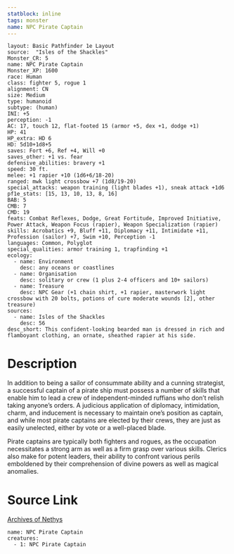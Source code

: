 ```yaml
---
statblock: inline
tags: monster
name: NPC Pirate Captain
---
```

```statblock
layout: Basic Pathfinder 1e Layout
source:  "Isles of the Shackles"
Monster_CR: 5
name: NPC Pirate Captain
Monster_XP: 1600
race: Human
class: fighter 5, rogue 1
alignment: CN
size: Medium
type: humanoid
subtype: (human)
INI: +5
perception: -1
AC: 17, touch 12, flat-footed 15 (armor +5, dex +1, dodge +1)
HP: 41
HP_extra: HD 6
HD: 5d10+1d8+5
saves: Fort +6, Ref +4, Will +0
saves_other: +1 vs. fear
defensive_abilities: bravery +1
speed: 30 ft.
melee: +1 rapier +10 (1d6+6/18-20)
ranged: mwk light crossbow +7 (1d8/19-20)
special_attacks: weapon training (light blades +1), sneak attack +1d6
pf1e_stats: [15, 13, 10, 13, 8, 16]
BAB: 5
CMB: 7
CMD: 19
feats: Combat Reflexes, Dodge, Great Fortitude, Improved Initiative, Power Attack, Weapon Focus (rapier), Weapon Specialization (rapier)
skills: Acrobatics +9, Bluff +11, Diplomacy +11, Intimidate +11, Profession (sailor) +7, Swim +10, Perception -1
languages: Common, Polyglot
special_qualities: armor training 1, trapfinding +1
ecology:
  - name: Environment
    desc: any oceans or coastlines
  - name: Organisation
    desc: solitary or crew (1 plus 2-4 officers and 10+ sailors)
  - name: Treasure
    desc: NPC Gear (+1 chain shirt, +1 rapier, masterwork light crossbow with 20 bolts, potions of cure moderate wounds [2], other treasure)
sources:
  - name: Isles of the Shackles
    desc: 56
desc_short: This confident-looking bearded man is dressed in rich and flamboyant clothing, an ornate, sheathed rapier at his side.
```
# Description
In addition to being a sailor of consummate ability and a cunning strategist, a successful captain of a pirate ship must possess a number of skills that enable him to lead a crew of independent-minded ruffians who don’t relish taking anyone’s orders. A judicious application of diplomacy, intimidation, charm, and inducement is necessary to maintain one’s position as captain, and while most pirate captains are elected by their crews, they are just as easily unelected, either by vote or a well-placed blade.

Pirate captains are typically both fighters and rogues, as the occupation necessitates a strong arm as well as a firm grasp over various skills. Clerics also make for potent leaders, their ability to confront various perils emboldened by their comprehension of divine powers as well as magical anomalies.
# Source Link
[Archives of Nethys](https://aonprd.com/NPCDisplay.aspx?ItemName=Pirate%20Captain)
```encounter-table
name: NPC Pirate Captain
creatures:
  - 1: NPC Pirate Captain
```
